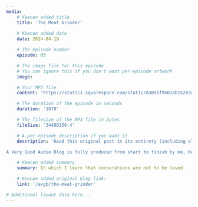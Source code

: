 ```yaml
---
media:
    # Keenan added title
    title: 'The Meat Grinder'
    
    # Keenan added date
    date: 2024-04-19

    # The episode number
    episode: 03

    # The image file for this episode
    # You can ignore this if you don't want per-episode artwork
    image:

    # Your MP3 file 
    content: 'https://static1.squarespace.com/static/63051f9501ab15283a42d6e9/t/6622b7ba138fb17c218f2f16/1713551320394/AVGAB+ep+3+the+meat+grinder.mp3'

    # The duration of the episode in seconds
    duration: '1078'

    # The filesize of the MP3 file in bytes
    fileSize: '34498150.4'

    # A per-episode description if you want it
    description: 'Read this original post in its entirety (including all of the footnotes and links you could ever ask for) at this link: [https://gkeenan.co/avgb/the-meat-grinder](https://gkeenan.co/avgb/the-meat-grinder)<br><br>

A Very Good Audio Blog is fully produced from start to finish by me, Keenan.'

    # Keenan added summary
    summary: In which I learn that corporations are not to be loved.

    # Keenan added original blog link:
    link: '/avgb/the-meat-grinder'

# Additional layout data here...
---
```



